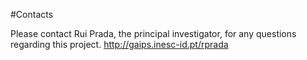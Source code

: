 #Contacts

Please contact Rui Prada, the principal investigator, for any
questions regarding this project. <http://gaips.inesc-id.pt/rprada>
